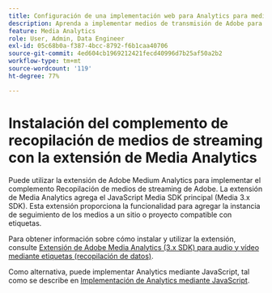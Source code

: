```yaml
---
title: Configuración de una implementación web para Analytics para medios de streaming
description: Aprenda a implementar medios de transmisión de Adobe para aplicaciones web.
feature: Media Analytics
role: User, Admin, Data Engineer
exl-id: 05c68b0a-f387-4bcc-8792-f6b1caa40706
source-git-commit: 4ed604cb1969212421fecd40996d7b25af50a2b2
workflow-type: tm+mt
source-wordcount: '119'
ht-degree: 77%

---
```


# Instalación del complemento de recopilación de medios de streaming con la extensión de Media Analytics

Puede utilizar la extensión de Adobe Medium Analytics para implementar el complemento Recopilación de medios de streaming de Adobe. La extensión de Media Analytics agrega el JavaScript Media SDK principal (Media 3.x SDK). Esta extensión proporciona la funcionalidad para agregar la instancia de seguimiento de los medios a un sitio o proyecto compatible con etiquetas.

Para obtener información sobre cómo instalar y utilizar la extensión, consulte [Extensión de Adobe Media Analytics (3.x SDK) para audio y vídeo mediante etiquetas (recopilación de datos)](https://experienceleague.adobe.com/docs/experience-platform/tags/extensions/adobe/media-analytics-3x/overview.html?lang=es).

Como alternativa, puede implementar Analytics mediante JavaScript, tal como se describe en [Implementación de Analytics mediante JavaScript](/help/implementation/media-sdk/setup/web-implementation.md).
